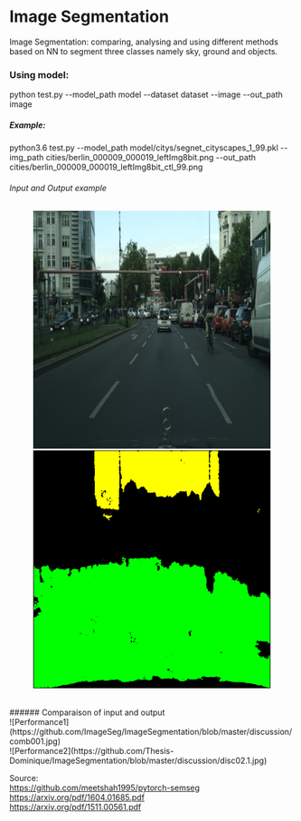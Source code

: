  # Image Segmentation
Image Segmentation:
comparing, analysing and using different methods based on NN to segment three classes namely sky, ground and objects.

### Using model:
python test.py --model_path model --dataset dataset --image --out_path image

##### Example:
python3.6 test.py --model_path model/citys/segnet_cityscapes_1_99.pkl --img_path cities/berlin_000009_000019_leftImg8bit.png --out_path cities/berlin_000009_000019_leftImg8bit_ctl_99.png

###### Input and Output example
<p align="center">
  <img src="https://github.com/ImageSeg/ImageSegmentation/blob/master/discussion/cities/rberlin_000010_000019_leftImg8bit.png" width="420" title="Input image" />
  <img src="https://github.com/ImageSeg/ImageSegmentation/blob/master/discussion/cities/berlin_000010_000019_leftImg8bit_ctl_99.png" width="420" title="Output image"/>
</p>
<br>
###### Comparaison of input and output <br>
![Performance1](https://github.com/ImageSeg/ImageSegmentation/blob/master/discussion/comb001.jpg)
<br>
![Performance2](https://github.com/Thesis-Dominique/ImageSegmentation/blob/master/discussion/disc02.1.jpg)


Source: <br>
https://github.com/meetshah1995/pytorch-semseg <br>
https://arxiv.org/pdf/1604.01685.pdf <br>
https://arxiv.org/pdf/1511.00561.pdf

